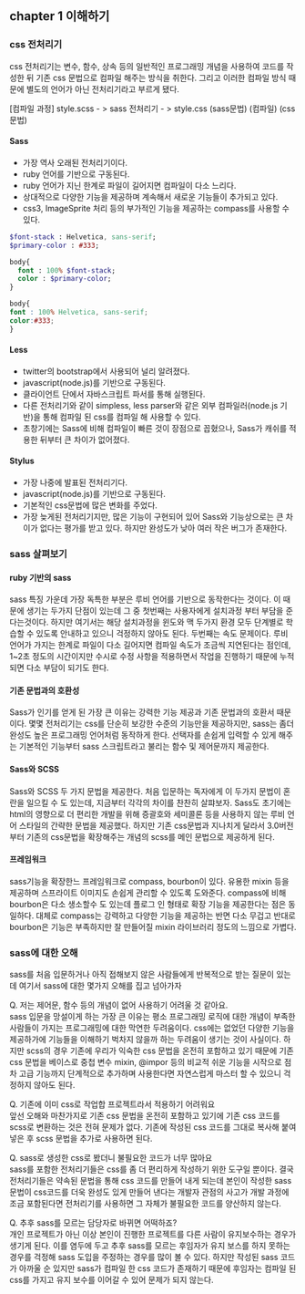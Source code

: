 ## chapter 1 이해하기

### css 전처리기
css 전처리기는 변수, 함수, 상속 등의 일반적인 프로그래밍 개념을 사용하여 코드를 작성한 뒤 기존 css 문법으로 컴파일 해주는 방식을 취한다. 그리고 이러한 컴파일 방식 때문에 별도의 언어가 아닌 전처리기라고 부르게 됐다.

[컴파일 과정]
style.scss - > sass 전처리기 - > style.css
(sass문법)      (컴파일)         (css 문법)

#### Sass
- 가장 역사 오래된 전처리기이다.
- ruby 언어를 기반으로 구동된다.
- ruby 언어가 지닌 한계로 파일이 길어지면 컴파일이 다소 느리다.
- 상대적으로 다양한 기능을 제공하며 계속해서 새로운 기능들이 추가되고 있다.
- css3, ImageSprite 처리 등의 부가적인 기능을 제공하는 compass를 사용할 수 있다.

```sass
$font-stack : Helvetica, sans-serif;
$primary-color : #333;

body{
  font : 100% $font-stack;
  color : $primary-color;
}
```

```css
body{
font : 100% Helvetica, sans-serif;
color:#333;
}
```
#### Less
- twitter의 bootstrap에서 사용되어 널리 알려졌다.
- javascript(node.js)를 기반으로 구동된다.
- 클라이언트 단에서 자바스크립트 파서를 통해 실행된다.
- 다른 전처리기와 같이 simpless, less parser와 같은 외부 컴파일러(node.js 기반)을 통해 컴파일 된 css를 컴파일 해 사용할 수 있다.
- 초창기에는 Sass에 비해 컴파일이 빠른 것이 장점으로 꼽혔으나, Sass가 캐쉬를 적용한 뒤부터 큰 차이가 없어졌다. 

#### Stylus
- 가장 나중에 발표된 전처리기다.
- javascript(node.js)를 기반으로 구동된다.
- 기본적인 css문법에 많은 변화를 주었다.
- 가장 늦게된 전처리기지만, 많은 기능이 구현되어 있어 Sass와 기능상으로는 큰 차이가 없다는 평가를 받고 있다. 하지만 완성도가 낮아 여러 작은 버그가 존재한다.

### sass 살펴보기

#### ruby 기반의 sass
sass 특징 가운데 가장 독특한 부분은 루비 언어를 기반으로 동작한다는 것이다. 이 때문에 생기는 두가지 단점이 있는데 그 중 첫번째는 사용자에게 설치과정 부터 부담을 준다는것이다. 하지만 여기서는 해당 설치과정을 윈도와 맥 두가지 환경 모두 단계별로 학습할 수 있도록 안내하고 있으니 걱정하지 않아도 된다.
두번째는 속도 문제이다. 루비 언어가 가지는 한계로 파일이 다소 길어지면 컴파일 속도가 조금씩 지연된다는 점인데, 1~2초 정도의 시간이지만 수시로 수정 사항을 적용하면서 작업을 진행하기 때문에 누적되면 다소 부담이 되기도 한다.

#### 기존 문법과의 호환성
Sass가 인기를 얻게 된 가장 큰 이유는 강력한 기능 제공과 기존 문법과의 호환서 때문이다. 몇몇 전처리기는 css를 단순히 보강한 수준의 기능만을 제공하지만, sass는 좀더 완성도 높은 프로그래밍 언어처럼 동작하게 한다. 선택자를 손쉽게 입력할 수 있게 해주는 기본적인 기능부터 sass 스크립트라고 불리는 함수 및 제어문까지 제공한다.

#### Sass와 SCSS
Sass와 SCSS 두 가지 문법을 제공한다. 처음 입문하는 독자에게 이 두가지 문법이 혼란을 일으킬 수 도 있는데, 지금부터 각각의 차이를 찬찬히 살퍄보자.
Sass도 초기에는 html의 영향으로 더 편리한 개발을 위해 증괄호와 세미콜론 등을 사용하지 않는 루비 언어 스타일의 간략한 문법을 제공했다. 하지만 기존 css문법과 지나치게 달라서 3.0버전부터 기존의 css문법을 확장해주는 개념의 scss를 메인 문법으로 제공하게 된다.

#### 프레임워크
sass기능을 확장한느 프레임워크로 compass, bourbon이 있다. 유용한 mixin 등을 제공하며 스프라이트 이미지도 손쉽게 관리할 수 있도록 도와준다.
compass에 비해 bourbon은 다소 생소할수 도 있는데 플로그 인 형태로 확장 기능을 제공한다는 점은 동일하다. 대체로 compass는 강력하고 다양한 기능을 제공하는 반면 다소 무겁고 반대로 bourbon은 기능은 부족하지만 잘 만들어질 mixin 라이브러리 정도의 느낌으로 가볍다.

### sass에 대한 오해
sass를 처음 입문하거나 아직 접해보지 않은 사람들에게 반복적으로 받는 질문이 있는데 여기서 sass에 대한 몇가지 오해를 집고 넘아가자

Q. 저는 제어문, 함수 등의 개념이 없어 사용하기 어려울 것 같아요.<br>
sass 입문을 망설이게 하는 가장 큰 이유는 평소 프로그래밍 로직에 대한 개념이 부족한 사람들이 가지는 프로그래밍에 대한 막연한 두려움이다. css에는 없었던 다양한 기능을 제공하가에 기능들을 이해하기 벅차지 않을까 하는 두려움이 생기는 것이 사실이다. 
하지만 scss의 경우 기존에 우리가 익숙한 css 문법을 온전히 포함하고 있기 때문에 기존 css 문법을 베이스로 중첩 변수 mixin, @impor 등의 비교적 쉬운 기능을 시작으로 점차 고급 기능까지 단계적으로 추가하며 사용한다면 자연스럽게 마스터 할 수 있으니 걱정하지 않아도 된다.

Q. 기존에 이미 css로 작업합 프로젝트라서 적용하기 어려워요<br>
앞선 오해와 마찬가지로 기존 css 문법을 온전히 포함하고 있기에 기존 css 코드를 scss로 변환하는 것은 전혀 문제가 없다. 기존에 작성된 css 코드를 그대로 복사해 붙여 넣은 후 scss 문법을 추가로 사용하면 된다.

Q. sass로 생성한 css로 봤더니 불필요한 코드가 너무 많아요<br>
sass를 포함한 전처리기들은 css를 좀 더 편리하게 작성하기 위한 도구일 뿐이다. 결국 전처리기들은 약속된 문법을 통해 css 코드를 만들어 내게 되는데 본인이 작성한 sass 문법이 css코드를 더욱 완성도 있게 만들어 낸다는 개발자 관점의 사고가 개발 과정에 조금 포함된다면 전처리기를 사용하면 그 자체가 불필요한 코드를 양산하지 않는다.

Q. 추후 sass를 모르는 담당자로 바뀌면 어떡하죠?<br>
개인 프로젝트가 아닌 이상 본인이 진행한 프로젝트를 다른 사람이 유지보수하는 경우가 생기게 된다. 이를 염두에 두고 추후 sass를 모르는 후임자가 유지 보스를 하지 못하는 경우를 걱정해 sass 도입을 주정하는 경우를 많이 볼 수 있다. 하지만 작성된 sass 코드가 아까울 순 있지만 sass가 컴파일 한 css 코드가 존재하기 때문에 후임자는 컴파일 된 css를 가지고 유지 보수를 이어갈 수 있어 문제가 되지 않는다.